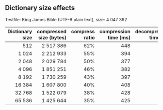 ## Dictionary size effects
Testfile: King James Bible (UTF-8 plain text), size: 4 047 392

Dictionary size | compressed size (bytes) | compress ratio | compression time (ms) | decompression time (ms)
---: | ---: | ---: | ---: | ---:
512 | 2 517 386 | 62% | 448 | 253
1 024 | 2 212 933 | 55% | 394 | 207
2 048 | 2 029 784 | 50% | 377 | 192
4 096 | 1 851 251 | 46% | 382 | 180
8 192 | 1 730 259 | 43% | 397 | 181
16 384 | 1 607 800 | 40% | 408 | 176
32 768 | 1 522 079 | 38% | 428 | 119
65 536 | 1 425 644 | 35% | 425 | 122
